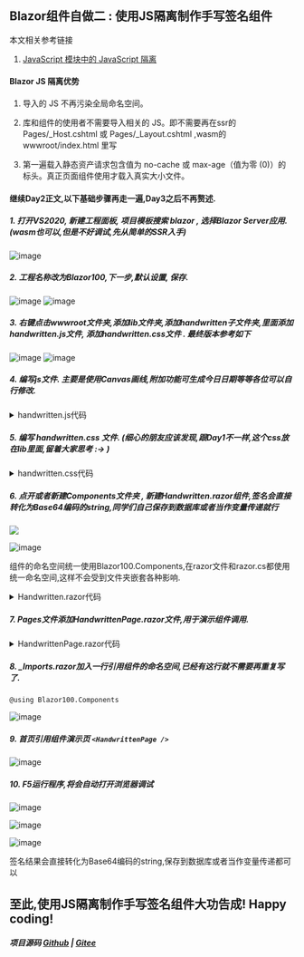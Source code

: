 ## Blazor组件自做二 : 使用JS隔离制作手写签名组件 ##

本文相关参考链接
1. [JavaScript 模块中的 JavaScript 隔离](https://docs.microsoft.com/zh-cn/aspnet/core/blazor/javascript-interoperability/?view=aspnetcore-6.0#javascript-isolation-in-javascript-modules "JavaScript 模块中的 JavaScript 隔离")

#### Blazor JS 隔离优势

1. 导入的 JS 不再污染全局命名空间。

2. 库和组件的使用者不需要导入相关的 JS。即不需要再在ssr的 Pages/_Host.cshtml 或  Pages/_Layout.cshtml ,wasm的 wwwroot/index.html 里写 <script src="_content/xxx.js"></script>

3. 第一遍载入静态资产请求包含值为 no-cache 或 max-age（值为零 (0)）的 标头。真正页面组件使用才载入真实大小文件。

#### 继续Day2正文,以下基础步骤再走一遍,Day3之后不再赘述.

##### 1. 打开VS2020, 新建工程面板, 项目模板搜索 blazor , 选择Blazor Server应用. (wasm也可以,但是不好调试,先从简单的SSR入手)

![image](https://img2022.cnblogs.com/blog/1980213/202203/1980213-20220320031835588-1726597858.jpg) 

##### 2. 工程名称改为Blazor100,下一步,默认设置, 保存.

![image](https://img2022.cnblogs.com/blog/1980213/202203/1980213-20220320032122086-122819235.jpg)
![image](https://img2022.cnblogs.com/blog/1980213/202203/1980213-20220320032126498-1913051967.jpg)

##### 3. 右键点击wwwroot文件夹,添加lib文件夹,添加handwritten子文件夹,里面添加handwritten.js文件, 添加handwritten.css文件 . 最终版本参考如下

![image](https://img2022.cnblogs.com/blog/1980213/202203/1980213-20220320230129897-1914650545.jpg)
![image](https://img2022.cnblogs.com/blog/1980213/202203/1980213-20220320230132712-522226845.jpg)

##### 4. 编写js文件. 主要是使用Canvas画线,附加功能可生成今日日期等等各位可以自行修改.

<details>
<summary>handwritten.js代码</summary>

```
export function init(wrapper, options) {
    console.log('start handwritten');



    /**
     * 格式化日期.
     */
    Date.prototype.format = function (fmt) {
        var o = {
            "M+": this.getMonth() + 1, //月份
            "d+": this.getDate(), //日
            "h+": this.getHours(), //小时
            "m+": this.getMinutes(), //分
            "s+": this.getSeconds(), //秒
            "q+": Math.floor((this.getMonth() + 3) / 3), //季度
            "S": this.getMilliseconds() //毫秒
        };
        if (/(y+)/.test(fmt)) {
            fmt = fmt.replace(RegExp.$1, (this.getFullYear() + "").substr(4 - RegExp.$1.length));
        }
        for (var k in o) {
            if (new RegExp("(" + k + ")").test(fmt)) {
                fmt = fmt.replace(RegExp.$1, (RegExp.$1.length == 1) ?
                    (o[k]) : (("00" + o[k]).substr(("" + o[k]).length)));
            }
        }
        return fmt;
    }

    /**
     * 获取URL参数
     */
    function getQueryString(name) {
        var reg = new RegExp("(^|&)" + name + "=([^&]*)(&|$)", "i");
        var r = window.location.search.substr(1).match(reg);
        if (r != null) return unescape(r[2]); return null;
    }
    /**
    * 是否数字
    */
    function isNumeric(n) {
        return !isNaN(parseFloat(n)) && isFinite(n);
    }

    function myRedirect(nextw) {
        event.returnValue = false;//加这句
        this.location.href = nextw;
    }
    //当页面高度超过设备可见高度时，阻止掉touchmove事件。
    document.body.addEventListener('touchmove', function (e) {
        e.preventDefault(); //阻止默认的处理方式(阻止下拉滑动的效果)
    }, { passive: false }); //passive 参数不能省略，用来兼容ios和android 


    new lineCanvas({
        el: document.getElementById("canvas"), //绘制canvas的父级div
        clearEl: document.getElementById("clearCanvas"), //清除按钮
        saveEl: document.getElementById("saveCanvas"), //保存按钮
        //      linewidth:1,//线条粗细，选填
        //      color:"black",//线条颜色，选填
        //      background:"#ffffff"//线条背景，选填
    });

    function lineCanvas(obj) {
        this.linewidth = 1;
        this.color = "#000000";
        this.background = "#ffffff";
        for (var i in obj) {
            this[i] = obj[i];
        };
        this.canvas = document.createElement("canvas");
        this.el.appendChild(this.canvas);
        this.cxt = this.canvas.getContext("2d");
        this.canvas.width = this.el.clientWidth;
        this.canvas.height = this.el.clientHeight;

        this.cxt.fillStyle = this.background;
        this.cxt.fillRect(0, 0, this.canvas.width, this.canvas.height);

        //this.cxt.fillStyle = "red";
        //this.cxt.font = "16px verdana";
        //this.cxt.textAlign = "left";

        ////fillText("要添加的文字",x0坐标，y0坐标)
        //var orderedtime = new Date().getTime();
        //orderedtime = (new Date(orderedtime)).format("yyyy-MM-dd  hh:mm");
        //this.cxt.fillText(orderedtime, 30, 30);

        this.cxt.fillStyle = this.background;
        this.cxt.strokeStyle = this.color;
        this.cxt.lineWidth = this.linewidth;
        this.cxt.lineCap = "round";
        //开始绘制
        this.canvas.addEventListener("touchstart", function (e) {
            this.cxt.beginPath();
            this.cxt.moveTo(e.changedTouches[0].pageX, e.changedTouches[0].pageY);
        }.bind(this), false);
        //绘制中
        this.canvas.addEventListener("touchmove", function (e) {
            this.cxt.lineTo(e.changedTouches[0].pageX, e.changedTouches[0].pageY);
            this.cxt.stroke();
        }.bind(this), false);
        //结束绘制
        this.canvas.addEventListener("touchend", function () {
            this.cxt.closePath();
        }.bind(this), false);
        //清除画布
        this.clearEl.addEventListener("click", function () {
            this.cxt.clearRect(0, 0, this.canvas.width, this.canvas.height);
        }.bind(this), false);
        //保存图片，直接转base64
        this.saveEl.addEventListener("click", function () {
            var imgBase64 = this.canvas.toDataURL();
            console.log(imgBase64);
            return wrapper.invokeMethodAsync("invokeFromJS", imgBase64);
        }.bind(this), false);
        //添加日期时间
        function adddatetime() {
            this.cxt.fillStyle = "red";
            this.cxt.font = "12px '微软雅黑'";
            this.cxt.textAlign = "left";
            //fillText("要添加的文字",x0坐标，y0坐标)
            var orderedtime = new Date().getTime();
            orderedtime = (new Date(orderedtime)).format("yyyy-MM-dd  hh:mm");
            this.cxt.strokeText(orderedtime, 50, 100);
        }
    };


}

export function destroy(options) { 
}
```
</details>

##### 5. 编写 handwritten.css 文件. (细心的朋友应该发现,跟Day1不一样,这个css放在lib里面,留着大家思考 :-> )

<details>
<summary>handwritten.css代码</summary>

```
#canvas {
    width: 99%;
    /*max-width: 375px;*/
    height: 300px;
    position: relative;
    overflow: hidden;
    overflow: -Scroll;
}

    #canvas canvas {
        display: block;
    }

#clearCanvas0 {
    width: calc(50% - 5px);
    height: 40px;
    line-height: 40px;
    text-align: center;
    position: absolute;
    top: 300px;
    left: 5px;
    border: 1px solid #DEDEDE;
    z-index: 1;
}

#saveCanvas0 {
    width: calc(50% - 5px);
    height: 40px;
    line-height: 40px;
    text-align: center;
    position: absolute;
    top: 300px;
    right: 5px;
    border: 1px solid #DEDEDE;
    z-index: 1;
}
```

</details>

##### 6. 点开或者新建Components文件夹 , 新建Handwritten.razor组件,签名会直接转化为Base64编码的string,同学们自己保存到数据库或者当作变量传递就行

![](https://img2022.cnblogs.com/blog/1980213/202203/1980213-20220320033222548-1079579113.jpg)

![image](https://img2022.cnblogs.com/blog/1980213/202203/1980213-20220320230327375-2050226951.jpg)

组件的命名空间统一使用Blazor100.Components,在razor文件和razor.cs都使用统一命名空间,这样不会受到文件夹嵌套各种影响.

<details>
<summary>Handwritten.razor代码</summary>

```
@implements IAsyncDisposable
@namespace Blazor100.Components
@inject IJSRuntime JS

<link href="lib/handwritten/handwritten.css" rel="stylesheet" />

<div class="modal alert-popup" tabindex="-1" style="display:block" role="dialog">
    <div class="modal-dialog-w100">
        <div class="modal-content">
            <!-- Edit form for the current item -->
            <div id="canvas" style="height: 300px;">
            </div>
            <div>
                <button class="btn btn-secondary p-2 m-1 w-25" id="clearCanvas">清除</button>
                <button class="btn btn-primary p-2 m-1 w-25" id="saveCanvas">保存</button>
            </div>
        </div>
    </div>
</div>
@Result


@code {
    /// <summary>
    /// Handwritten 手写签名
    /// </summary>
    [Parameter]
    public EventCallback<string> HandwrittenBase64 { get; set; }

    /// <summary>
    /// 关闭扫码框回调方法
    /// </summary>
    [Parameter]
    public EventCallback Close { get; set; }


    /// <summary>
    /// 签名结果,签名会直接转化为Base64编码的string,保存到数据库或者当作变量传递都可以
    /// </summary>
    [Parameter]
    public string? Result { get; set; }

    private IJSObjectReference? module;

    // To prevent making JavaScript interop calls during prerendering
    protected override async Task OnAfterRenderAsync(bool firstRender)
    {
        if (!firstRender) return;
        module = await JS.InvokeAsync<IJSObjectReference>("import", "./lib/handwritten/handwritten.js");
        await module.InvokeVoidAsync("init", DotNetObjectReference.Create(this), null);
    }

    [JSInvokable("invokeFromJS")]
    public async Task ChangeValue(string val)
    {
        Result = val;
        StateHasChanged();
        await HandwrittenBase64.InvokeAsync(val);
        //return Task.CompletedTask;
    }


    async ValueTask IAsyncDisposable.DisposeAsync()
    {
        if (module is not null)
        {
            //await module.InvokeVoidAsync("destroy",null);
            await module.DisposeAsync();
        }
    }
}

```
</details>


##### 7. Pages文件添加HandwrittenPage.razor文件,用于演示组件调用.


<details>
<summary>HandwrittenPage.razor代码</summary>

```
@page "/handwritten"

<h3>Handwritten 手写签名</h3>
<h6>注意:只支持移动设备签名,桌面版浏览器测试请打开F12模拟为移动设备.</h6>

<button class="btn btn-primary"
        type="button"
        @onclick="(() => ShowHandwritten = !ShowHandwritten)">
    [签名]
</button>
<textarea type="text" class="form-control" style="min-width: 100px;" rows="10"
          @bind="DrawBase64"
          placeholder="Base64" />
@if (ShowHandwritten)
{

    <Handwritten HandwrittenBase64="(e => { DrawBase64=e; ShowHandwritten = !ShowHandwritten; })"
                 Close="(()=>ShowHandwritten=!ShowHandwritten)" />

}

@code{

    /// <summary>
    /// 显示签名界面
    /// </summary>
    bool ShowHandwritten { get; set; } = false;

    /// <summary>
    /// 签名Base64
    /// </summary>
    public string? DrawBase64 { get; set; }


}

```
</details>

##### 8. _Imports.razor加入一行引用组件的命名空间,已经有这行就不需要再重复写了.
```
@using Blazor100.Components
```
![image](https://img2022.cnblogs.com/blog/1980213/202203/1980213-20220320034655597-145002520.jpg)

##### 9. 首页引用组件演示页 `<HandwrittenPage />`

![image](https://img2022.cnblogs.com/blog/1980213/202203/1980213-20220320230454973-1675219277.jpg)

##### 10. F5运行程序,将会自动打开浏览器调试

![image](https://img2022.cnblogs.com/blog/1980213/202203/1980213-20220320230711339-956407954.jpg)

![image](https://img2022.cnblogs.com/blog/1980213/202203/1980213-20220320230714449-578570157.jpg)

![image](https://img2022.cnblogs.com/blog/1980213/202203/1980213-20220320230720641-2028169309.jpg)

签名结果会直接转化为Base64编码的string,保存到数据库或者当作变量传递都可以

## 至此,使用JS隔离制作手写签名组件大功告成! Happy coding!

##### 项目源码 [Github](https://github.com/densen2014/Blazor100) | [Gitee](https://gitee.com/densen2014/Blazor100)
